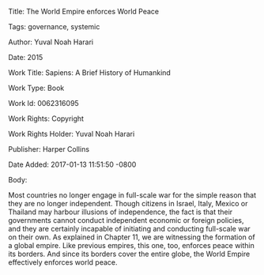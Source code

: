 Title:  The World Empire enforces World Peace

Tags:   governance, systemic

Author: Yuval Noah Harari

Date:   2015

Work Title: Sapiens: A Brief History of Humankind

Work Type: Book

Work Id: 0062316095

Work Rights: Copyright

Work Rights Holder: Yuval Noah Harari

Publisher: Harper Collins

Date Added: 2017-01-13 11:51:50 -0800

Body: 

Most countries no longer engage in full-scale war for the simple reason that they are no longer independent. Though citizens in Israel, Italy, Mexico or Thailand may harbour illusions of independence, the fact is that their governments cannot conduct independent economic or foreign policies, and they are certainly incapable of initiating and conducting full-scale war on their own. As explained in Chapter 11, we are witnessing the formation of a global empire. Like previous empires, this one, too, enforces peace within its borders. And since its borders cover the entire globe, the World Empire effectively enforces world peace.

